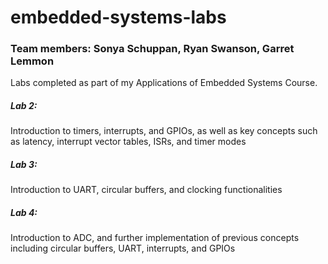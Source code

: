 # embedded-systems-labs
### Team members: Sonya Schuppan, Ryan Swanson, Garret Lemmon
Labs completed as part of my Applications of Embedded Systems Course. 
##### Lab 2:
Introduction to timers, interrupts, and GPIOs, as well as key concepts such as latency, interrupt vector tables, ISRs, and timer modes
##### Lab 3: 
Introduction to UART, circular buffers, and clocking functionalities 
##### Lab 4: 
Introduction to ADC, and further implementation of  previous concepts including circular buffers, UART, interrupts, and GPIOs
